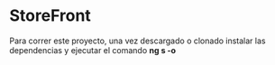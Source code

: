 # StoreFront

Para correr este proyecto, una vez descargado o clonado instalar las dependencias y ejecutar el comando <strong>ng s -o</strong>
